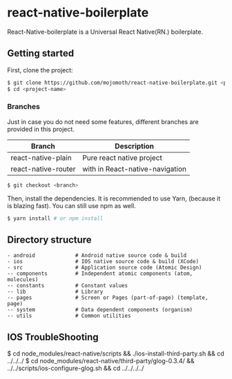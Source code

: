# react-native-boilerplate

React-Native-boilerplate is a Universal React Native(RN.) boilerplate.


## Getting started

First, clone the project:

```bash
$ git clone https://github.com/mojomoth/react-native-boilerplate.git <project-name>
$ cd <project-name>
```

### Branches

Just in case you do not need some features, different branches are provided in this project.

| Branch | Description                                                    |
|-----------------------|-------------------------------------------------|
| react-native-plain  | Pure react native project                              |
| react-native-router | with in React-native-navigation             |

```bash
$ git checkout <branch>
```

Then, install the dependencies. It is recommended to use Yarn, (because it is blazing fast). You can still use npm as well.

```bash
$ yarn install # or npm install
```

## Directory structure

```
- android             # Android native source code & build
- ios                 # IOS native source code & build (XCode)
- src                 # Application source code (Atomic Design)
-- components         # Independent atomic components (atom, molecules)
-- constants          # Constant values
-- lib                # Library
-- pages              # Screen or Pages (part-of-page) (template, page)
-- system             # Data dependent components (organism)
-- utils              # Common utilities
```
## IOS TroubleShooting
$ cd node_modules/react-native/scripts && ./ios-install-third-party.sh && cd ../../../
$ cd node_modules/react-native/third-party/glog-0.3.4/ && ../../scripts/ios-configure-glog.sh && cd ../../../../
